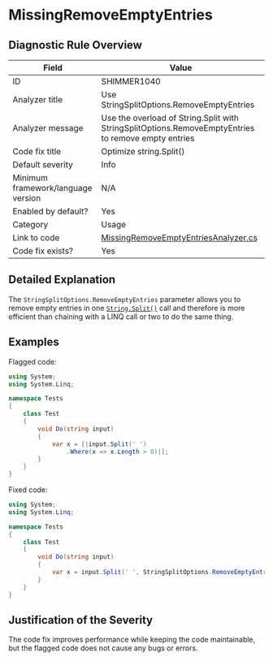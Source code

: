 # MissingRemoveEmptyEntries

## Diagnostic Rule Overview

| Field                              | Value
|------------------------------------|-------
| ID                                 | SHIMMER1040
| Analyzer title                     | Use StringSplitOptions.RemoveEmptyEntries
| Analyzer message                   | Use the overload of String.Split with StringSplitOptions.RemoveEmptyEntries to remove empty entries
| Code fix title                     | Optimize string.Split()
| Default severity                   | Info
| Minimum framework/language version | N/A
| Enabled by default?                | Yes
| Category                           | Usage
| Link to code                       | [MissingRemoveEmptyEntriesAnalyzer.cs](../../src/Shimmering.Analyzers/UsageRules/MissingRemoveEmptyEntries/MissingRemoveEmptyEntriesAnalyzer.cs)
| Code fix exists?                   | Yes

## Detailed Explanation

The `StringSplitOptions.RemoveEmptyEntries` parameter allows you to remove empty entries in one [`String.Split()`](https://learn.microsoft.com/en-us/dotnet/api/system.string.split) call and therefore is more efficient than chaining with a LINQ call or two to do the same thing.

## Examples

Flagged code:
```cs
using System;
using System.Linq;

namespace Tests
{
    class Test
    {
        void Do(string input)
        {
            var x = [|input.Split(' ')
                .Where(x => x.Length > 0)|];
        }
    }
}
```

Fixed code:
```cs
using System;
using System.Linq;

namespace Tests
{
    class Test
    {
        void Do(string input)
        {
            var x = input.Split(' ', StringSplitOptions.RemoveEmptyEntries);
        }
    }
}
```

## Justification of the Severity

The code fix improves performance while keeping the code maintainable, but the flagged code does not cause any bugs or errors.
